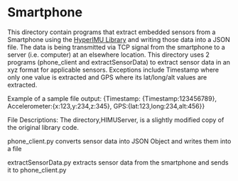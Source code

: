 # Smartphone 

This directory contain programs that extract embedded sensors from a Smartphone using the [HyperIMU Library](https://ianovir.com/works/mobile/hyperimu/hyperimu-help/) and writing those data into a JSON file. The data is being transmitted via TCP signal from the smartphone to a server (i.e. computer) at an elsewhere location. This directory uses 2 programs (phone_client and extractSensorData) to extract sensor data in an xyz format for applicable sensors. Exceptions include Timestamp where only one value is extracted and GPS where its lat/long/alt values are extracted.

Example of a sample file output:
{Timestamp: {Timestamp:123456789}, Accelerometer:{x:123,y:234,z:345}, GPS:{lat:123,long:234,alt:456}} 

File Descriptions:
The directory,HIMUServer, is a slightly modified copy of the original library code.

phone_client.py converts sensor data into JSON Object and writes them into a file

extractSensorData.py extracts sensor data from the smartphone and sends it to phone_client.py